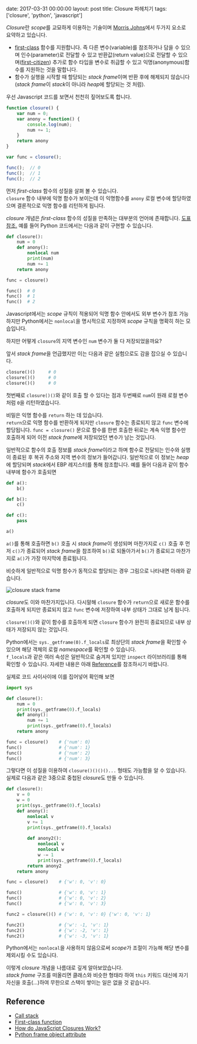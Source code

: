 date: 2017-03-31 00:00:00
layout: post
title: Closure 파헤치기
tags: ['closure', 'python', 'javascript']

*Closure*란 *scope*를 교묘하게 이용하는 기술이며 [Morris Johns](//www.javascriptkit.com/javatutors/closures.shtml)에서 두가지 요소로 요약하고 있습니다.

- [first-class](//en.wikipedia.org/wiki/First-class_function) 함수를 지원합니다.
즉 다른 변수(variable)를 참조하거나 담을 수 있으며 인수(parameter)로 전달할 수 있고 반환값(return value)으로 전달할 수 있으며([first-citizen](//en.wikipedia.org/wiki/First-class_citizen)) 추가로 함수 타입을 변수로 취급할 수 있고 익명(anonymous)함수를 지원하는 것을 말합니다.  
- 함수가 실행을 시작할 때 할당되는 *stack frame*이며 반환 후에 해제되지 않습니다(*stack frame*이 *stack*이 아니라 *heap*에 할당되는 것 처럼).

우선 Javascript 코드를 보면서 천천히 짚어보도록 합니다.

```javascript
function closure() {
    var num = 0;
    var anony = function() {
        console.log(num);
        num += 1;
    }
    return anony
}

var func = closure();

func();  // 0
func();  // 1
func();  // 2
```

먼저 *first-class* 함수의 성질을 살펴 볼 수 있습니다.  
`closure` 함수 내부에 익명 함수가 보이는데 이 익명함수를 `anony` 로컬 변수에 할당하였으며 결론적으로 익명 함수를 리턴하게 됩니다.

*closure* 개념은 *first-class* 함수의 성질을 만족하는 대부분의 언어에 존재합니다. [도표 참조.](//en.wikipedia.org/wiki/First-class_function)
예를 들어 Python 코드에서는 다음과 같이 구현할 수 있습니다.

```python
def closure():
    num = 0
    def anony():
        nonlocal num
        print(num)
        num += 1
    return anony

func = closure()

func()  # 0
func()  # 1
func()  # 2
```

Javascript에서는 *scope* 규칙이 적용되어 익명 함수 안에서도 외부 변수가 참조 가능하지만 Python에서는 `nonlocal`을 명시적으로 지정하여 *scope* 규칙을 명확히 하는 모습입니다.

하지만 어떻게 `closure`의 지역 변수인 `num` 변수가 둘 다 저장되었을까요?

앞서 *stack frame*을 언급했지만 이는 다음과 같은 실험으로도 감을 잡으실 수 있습니다.

```python
closure()()     # 0
closure()()     # 0
closure()()     # 0
```

첫번째로 `closure()()`와 같이 호출 할 수 있다는 점과 두번째로 `num`이 원래 로컬 변수처럼 `0`을 리턴하였습니다.

비밀은 익명 함수를 `return` 하는 데 있습니다.  
`return`으로 익명 함수를 반환하게 되지만 `closure` 함수는 종료되지 않고 `func` 변수에 할당됩니다.
`func = closure()` 문으로 함수를 한번 호출한 뒤로는 계속 익명 함수만 호출하게 되어 이전 *stack frame*에 저장되었던 변수가 남는 것입니다.

일반적으로 함수의 호출 정보를 *stack frame*이라고 하며 함수로 전달되는 인수와 실행이 종료된 후 복귀 주소와 지역 변수의 정보가 들어갑니다.
일반적으로 이 정보는 *heap*에 할당되며 *stack*에서 EBP 레지스터를 통해 참조합니다.
예를 들어 다음과 같이 함수 내부에 함수가 호출되면

```python
def a():
    b()

def b():
    c()

def c():
    pass

a()
```

`a()`를 통해 호출하면 `b()` 호출 시 *stack frame*이 생성되며 마찬가지로 `c()` 호출 후 먼저 `c()`가 종료되어 *stack frame*을 참조하여 `b()`로 되돌아가서 `b()`가 종료되고 마찬가지로 `a()`가 가장 마지막에 종료됩니다.

비슷하게 일반적으로 익명 함수가 동적으로 할당되는 경우 그림으로 나타내면 아래와 같습니다.

![closure stack frame](//s3.ap-northeast-2.amazonaws.com/jongwony/blog/closure.png)

*closure*도 이와 마찬가지입니다. 다시말해 `closure` 함수가 `return`으로 새로운 함수를 호출하게 되지만 종료되지 않고 `func` 변수에 저장하여 내부 상태가 그대로 남게 됩니다.

`closure()()`와 같이 함수를 호출하게 되면 `closure` 함수가 완전히 종료되므로 내부 상태가 저장되지 않는 것입니다.

Python에서는 `sys._getframe(0).f_locals`로 최상단의 *stack frame*을 확인할 수 있으며 해당 객체의 로컬 *namespace*를 확인할 수 있습니다.  
`f_locals`과 같은 여러 속성은 일반적으로 숨겨져 있지만 `inspect` 라이브러리를 통해 확인할 수 있습니다.
자세한 내용은 아래 [Reference](#reference)를 참조하시기 바랍니다.

실제로 코드 사이사이에 이를 집어넣어 확인해 보면

```python
import sys

def closure():
    num = 0
    print(sys._getframe(0).f_locals)
    def anony():
        num += 1
        print(sys._getframe(0).f_locals)
    return anony

func = closure()    # {'num': 0}
func()              # {'num': 1}
func()              # {'num': 2}
func()              # {'num': 3}
```

그렇다면 이 성질을 이용하여 `closure()()()()...` 형태도 가능함을 알 수 있습니다.
실제로 다음과 같은 3중으로 중첩된 *closure*도 만들 수 있습니다.

```python
def closure():
    v = 0
    w = 0
    print(sys._getframe(0).f_locals)
    def anony():
        nonlocal v
        v += 1
        print(sys._getframe(0).f_locals)
        
        def anony2():
            nonlocal v
            nonlocal w
            w -= 1
            print(sys._getframe(0).f_locals)
        return anony2
    return anony

func = closure()    # {'w': 0, 'v': 0}

func()              # {'w': 0, 'v': 1}
func()              # {'w': 0, 'v': 2}
func()              # {'w': 0, 'v': 3}

func2 = closure()() # {'w': 0, 'v': 0} {'w': 0, 'v': 1}

func2()             # {'w': -1, 'v': 1}
func2()             # {'w': -2, 'v': 1}
func2()             # {'w': -3, 'v': 1}
```

Python에서는 `nonlocal`을 사용하지 않음으로써 *scope*가 조절이 가능해 해당 변수를 제외시킬 수도 있습니다.

이렇게 *closure* 개념을 나름대로 깊게 알아보았습니다.  
*stack frame* 구조를 떠올리면 클래스와 비슷한 형태라 하여 `this` 키워드 대신에 자기 자신을 호출(...)하여 무한으로 스택이 쌓이는 일은 없을 것 같습니다.

## Reference

- [Call stack](//en.wikipedia.org/wiki/Call_stack)  
- [First-class function](//en.wikipedia.org/wiki/First-class_function)  
- [How do JavaScript Closures Work?](//stackoverflow.com/questions/111102/how-do-javascript-closures-work)  
- [Python frame object attribute](//docs.python.org/3/library/inspect.html)
